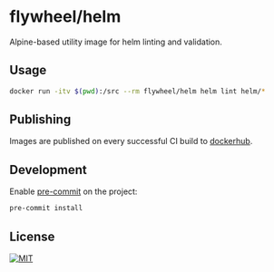 # flywheel/helm

Alpine-based utility image for helm linting and validation.

## Usage

```bash
docker run -itv $(pwd):/src --rm flywheel/helm helm lint helm/*
```

## Publishing

Images are published on every successful CI build to
[dockerhub](https://hub.docker.com/repository/docker/flywheel/helm/tags?page=1&ordering=last_updated).

## Development

Enable [pre-commit](https://pre-commit.com) on the project:

```bash
pre-commit install
```

## License

[![MIT](https://img.shields.io/badge/license-MIT-green)](LICENSE)
